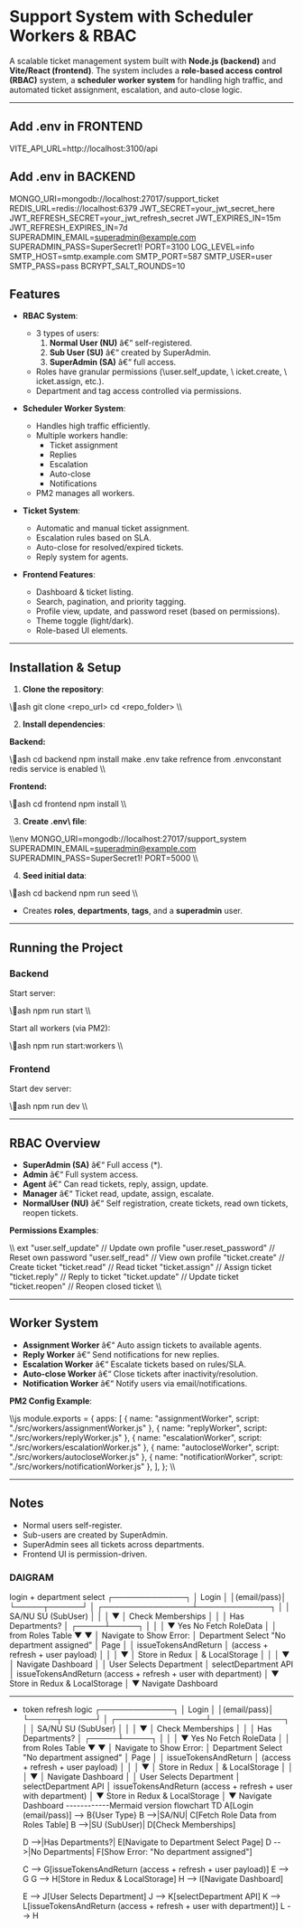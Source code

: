 ﻿# Support System with Scheduler Workers & RBAC

A scalable ticket management system built with **Node.js (backend)** and **Vite/React (frontend)**. The system includes a **role-based access control (RBAC)** system, a **scheduler worker system** for handling high traffic, and automated ticket assignment, escalation, and auto-close logic.

---
## Add .env in FRONTEND
VITE_API_URL=http://localhost:3100/api
## Add .env in BACKEND
MONGO_URI=mongodb://localhost:27017/support_ticket
REDIS_URL=redis://localhost:6379
JWT_SECRET=your_jwt_secret_here
JWT_REFRESH_SECRET=your_jwt_refresh_secret
JWT_EXPIRES_IN=15m
JWT_REFRESH_EXPIRES_IN=7d
SUPERADMIN_EMAIL=superadmin@example.com
SUPERADMIN_PASS=SuperSecret1!
PORT=3100
LOG_LEVEL=info
SMTP_HOST=smtp.example.com
SMTP_PORT=587
SMTP_USER=user
SMTP_PASS=pass
BCRYPT_SALT_ROUNDS=10


## Features

- **RBAC System**:
  - 3 types of users:
    1. **Normal User (NU)** â€“ self-registered.
    2. **Sub User (SU)** â€“ created by SuperAdmin.
    3. **SuperAdmin (SA)** â€“ full access.
  - Roles have granular permissions (\user.self_update\, \	icket.create\, \	icket.assign\, etc.).
  - Department and tag access controlled via permissions.

- **Scheduler Worker System**:
  - Handles high traffic efficiently.
  - Multiple workers handle:
    - Ticket assignment
    - Replies
    - Escalation
    - Auto-close
    - Notifications
  - PM2 manages all workers.

- **Ticket System**:
  - Automatic and manual ticket assignment.
  - Escalation rules based on SLA.
  - Auto-close for resolved/expired tickets.
  - Reply system for agents.

- **Frontend Features**:
  - Dashboard & ticket listing.
  - Search, pagination, and priority tagging.
  - Profile view, update, and password reset (based on permissions).
  - Theme toggle (light/dark).
  - Role-based UI elements.

---

## Installation & Setup

1. **Clone the repository**:

\\\ash
git clone <repo_url>
cd <repo_folder>
\\\

2. **Install dependencies**:

**Backend:**

\\\ash
cd backend
npm install
make .env take refrence from .envconstant
redis service is enabled
\\\

**Frontend:**

\\\ash
cd frontend
npm install
\\\

3. **Create \.env\ file**:

\\\env
MONGO_URI=mongodb://localhost:27017/support_system
SUPERADMIN_EMAIL=superadmin@example.com
SUPERADMIN_PASS=SuperSecret1!
PORT=5000
\\\

4. **Seed initial data**:

\\\ash
cd backend
npm run seed
\\\

- Creates **roles**, **departments**, **tags**, and a **superadmin** user.

---

## Running the Project

### Backend

Start server:

\\\ash
npm run start
\\\

Start all workers (via PM2):

\\\ash
npm run start:workers
\\\

### Frontend

Start dev server:

\\\ash
npm run dev
\\\

---

## RBAC Overview

- **SuperAdmin (SA)** â€“ Full access (\*\).
- **Admin** â€“ Full system access.
- **Agent** â€“ Can read tickets, reply, assign, update.
- **Manager** â€“ Ticket read, update, assign, escalate.
- **NormalUser (NU)** â€“ Self registration, create tickets, read own tickets, reopen tickets.

**Permissions Examples**:

\\\	ext
"user.self_update"     // Update own profile
"user.reset_password"  // Reset own password
"user.self_read"       // View own profile
"ticket.create"        // Create ticket
"ticket.read"          // Read ticket
"ticket.assign"        // Assign ticket
"ticket.reply"         // Reply to ticket
"ticket.update"        // Update ticket
"ticket.reopen"        // Reopen closed ticket
\\\

---

## Worker System

- **Assignment Worker** â€“ Auto assign tickets to available agents.
- **Reply Worker** â€“ Send notifications for new replies.
- **Escalation Worker** â€“ Escalate tickets based on rules/SLA.
- **Auto-close Worker** â€“ Close tickets after inactivity/resolution.
- **Notification Worker** â€“ Notify users via email/notifications.

**PM2 Config Example**:

\\\js
module.exports = {
  apps: [
    { name: "assignmentWorker", script: "./src/workers/assignmentWorker.js" },
    { name: "replyWorker", script: "./src/workers/replyWorker.js" },
    { name: "escalationWorker", script: "./src/workers/escalationWorker.js" },
    { name: "autocloseWorker", script: "./src/workers/autocloseWorker.js" },
    { name: "notificationWorker", script: "./src/workers/notificationWorker.js" },
  ],
};
\\\

---

## Notes

- Normal users self-register.
- Sub-users are created by SuperAdmin.
- SuperAdmin sees all tickets across departments.
- Frontend UI is permission-driven.

### DAIGRAM
login + department select 
                   ┌─────────────┐
                   │   Login     │
                   │(email/pass)│
                   └─────┬──────┘
                         │
        ┌────────────────┴─────────────┐
        │                              │
      SA/NU                         SU (SubUser)
        │                              │
        │                              ▼
        │                    Check Memberships
        │                              │
        │                       Has Departments?
        │                       ┌─────┴─────┐
        │                       │           │
        ▼                       Yes         No
  Fetch RoleData                   │        │
  from Roles Table                  ▼        ▼
        │                  Navigate to  Show Error:
        │                 Department Select "No department assigned"
        │                      Page
        │                          │
  issueTokensAndReturn              │
(access + refresh + user payload)   │
        │                          │
        ▼                          │
    Store in Redux                  │
   & LocalStorage                   │
        │                          │
        ▼                          │
   Navigate Dashboard               │
                                    │
                        User Selects Department
                                    │
                           selectDepartment API
                                    │
                          issueTokensAndReturn
                     (access + refresh + user with department)
                                    │
                                    ▼
                              Store in Redux
                             & LocalStorage
                                    │
                                    ▼
                               Navigate Dashboard

----------------------------------------------------------------
+ token refresh logic
                   ┌─────────────┐
                   │   Login     │
                   │(email/pass)│
                   └─────┬──────┘
                         │
        ┌────────────────┴─────────────┐
        │                              │
      SA/NU                         SU (SubUser)
        │                              │
        │                              ▼
        │                    Check Memberships
        │                              │
        │                       Has Departments?
        │                       ┌─────┴─────┐
        │                       │           │
        ▼                       Yes         No
  Fetch RoleData                   │        │
  from Roles Table                  ▼        ▼
        │                  Navigate to  Show Error:
        │                 Department Select "No department assigned"
        │                      Page
        │                          │
  issueTokensAndReturn              │
(access + refresh + user payload)   │
        │                          │
        ▼                          │
    Store in Redux                  │
   & LocalStorage                   │
        │                          │
        ▼                          │
   Navigate Dashboard               │
                                    │
                        User Selects Department
                                    │
                           selectDepartment API
                                    │
                          issueTokensAndReturn
                     (access + refresh + user with department)
                                    │
                                    ▼
                              Store in Redux
                             & LocalStorage
                                    │
                                    ▼
                               Navigate Dashboard
------------Mermaid version
flowchart TD
    A[Login (email/pass)] --> B{User Type}
    B -->|SA/NU| C[Fetch Role Data from Roles Table]
    B -->|SU (SubUser)| D[Check Memberships]
    
    D -->|Has Departments?| E[Navigate to Department Select Page]
    D -->|No Departments| F[Show Error: "No department assigned"]
    
    C --> G[issueTokensAndReturn (access + refresh + user payload)]
    E --> G
    G --> H[Store in Redux & LocalStorage]
    H --> I[Navigate Dashboard]
    
    E --> J[User Selects Department]
    J --> K[selectDepartment API]
    K --> L[issueTokensAndReturn (access + refresh + user with department)]
    L --> H
